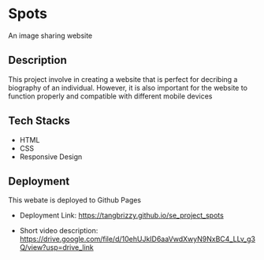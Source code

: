 # Spots

An image sharing website

## Description

This project involve in creating a website that is perfect for decribing a biography of an individual. However, it is also important for the website to function properly and compatible with different mobile devices

## Tech Stacks

- HTML
- CSS
- Responsive Design

## Deployment

This webate is deployed to Github Pages

- Deployment Link:
  https://tangbrizzy.github.io/se_project_spots

- Short video description:
  https://drive.google.com/file/d/10ehUJkID6aaVwdXwyN9NxBC4_LLv_g3Q/view?usp=drive_link
